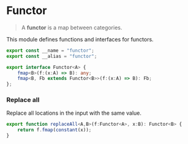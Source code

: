 
# Functor
> A **functor** is a map between categories.

This module defines functions and interfaces for functors.
```typescript
export const __name = "functor";
export const __alias = "functor";

export interface Functor<A> {
    fmap<B>(f:(x:A) => B): any;
    fmap<B, Fb extends Functor<B>>(f:(x:A) => B): Fb;
};
```

### Replace all
Replace all locations in the input with the same value.
```typescript
export function replaceAll<A,B>(f:Functor<A>, x:B): Functor<B> {
    return f.fmap(constant(x));
}
```
